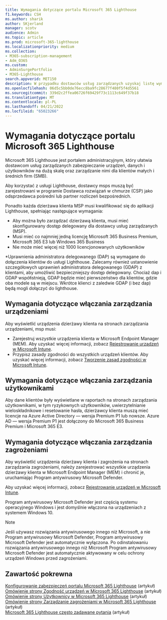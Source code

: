 ```yaml
---
title: Wymagania dotyczące portalu Microsoft 365 Lighthouse
f1.keywords: CSH
ms.author: sharik
author: SKjerland
manager: scotv
audience: Admin
ms.topic: article
ms.prod: microsoft-365-lighthouse
ms.localizationpriority: medium
ms.collection:
- M365-subscription-management
- Adm_O365
ms.custom:
- AdminSurgePortfolio
- M365-Lighthouse
search.appverid: MET150
description: W przypadku dostawców usług zarządzanych uzyskaj listę wymagań dotyczących używania Microsoft 365 Lighthouse.
ms.openlocfilehash: 06d5c5bb0de76ecc8ba9fc28677f480f5f4d5561
ms.sourcegitcommit: 339d2c2ffea06726f69429f73c1113c649f37b18
ms.translationtype: MT
ms.contentlocale: pl-PL
ms.lasthandoff: 04/21/2022
ms.locfileid: "65023266"
---
```

# <a name="requirements-for-microsoft-365-lighthouse"></a>Wymagania dotyczące portalu Microsoft 365 Lighthouse

Microsoft 365 Lighthouse jest portalem administracyjnym, który ułatwia dostawcom usług zarządzanych zabezpieczanie urządzeń, danych i użytkowników na dużą skalę oraz zarządzanie nimi dla klientów małych i średnich firm (SMB).

Aby korzystać z usługi Lighthouse, dostawcy msps muszą być zarejestrowani w programie Dostawca rozwiązań w chmurze (CSP) jako odsprzedawca pośredni lub partner rozliczeń bezpośrednich.

Ponadto każda dzierżawa klienta MSP musi kwalifikować się do aplikacji Lighthouse, spełniając następujące wymagania:

- Aby można było zarządzać dzierżawą klienta, musi mieć skonfigurowany dostęp delegowany dla dostawcy usług zarządzanych (MSP).
- Musi mieć co najmniej jedną licencję Microsoft 365 Business Premium, Microsoft 365 E3 lub Windows 365 Business
- Nie może mieć więcej niż 1000 licencjonowanych użytkowników

*Uprawnienia administratora delegowanego (DAP) są wymagane do dołączenia klientów do usługi Lighthouse. Zalecamy również ustanowienie szczegółowych uprawnień administratora delegowanego (GDAP) z klientami, aby umożliwić bezpieczniejszy dostęp delegowany. Chociaż dap i GDAP współistnieją, GDAP będzie mieć pierwszeństwo dla klientów, gdzie oba modele są w miejscu. Wkrótce klienci z zaledwie GDAP (i bez dap) będą mogli dołączyć do lighthouse.

## <a name="requirements-for-enabling-device-management"></a>Wymagania dotyczące włączania zarządzania urządzeniami

Aby wyświetlić urządzenia dzierżawy klienta na stronach zarządzania urządzeniami, msp musi:

- Zarejestruj wszystkie urządzenia klienta w Microsoft Endpoint Manager (MEM). Aby uzyskać więcej informacji, zobacz [Rejestrowanie urządzeń w Microsoft Intune](/mem/intune/enrollment/).
- Przypisz zasady zgodności do wszystkich urządzeń klientów. Aby uzyskać więcej informacji, zobacz [Tworzenie zasad zgodności w Microsoft Intune](/mem/intune/protect/create-compliance-policy).

## <a name="requirements-for-enabling-user-management"></a>Wymagania dotyczące włączania zarządzania użytkownikami

Aby dane klientów były wyświetlane w raportach na stronach zarządzania użytkownikami, w tym ryzykownych użytkowników, uwierzytelnianie wieloskładnikowe i resetowanie hasła, dzierżawcy klienta muszą mieć licencje na Azure Active Directory — wersja Premium P1 lub nowsze. Azure AD — wersja Premium P1 jest dołączony do Microsoft 365 Business Premium i Microsoft 365 E3.

## <a name="requirements-for-enabling-threat-management"></a>Wymagania dotyczące włączania zarządzania zagrożeniami

Aby wyświetlić urządzenia dzierżawy klienta i zagrożenia na stronach zarządzania zagrożeniami, należy zarejestrować wszystkie urządzenia dzierżawy klienta w Microsoft Endpoint Manager (MEM) i chronić je, uruchamiając Program antywirusowy Microsoft Defender.

Aby uzyskać więcej informacji, zobacz [Rejestrowanie urządzeń w Microsoft Intune](/mem/intune/enrollment/).

Program antywirusowy Microsoft Defender jest częścią systemu operacyjnego Windows i jest domyślnie włączona na urządzeniach z systemem Windows 10.

> [!NOTE]
> Jeśli używasz rozwiązania antywirusowego innego niż Microsoft, a nie Program antywirusowy Microsoft Defender, Program antywirusowy Microsoft Defender jest automatycznie wyłączona. Po odinstalowaniu rozwiązania antywirusowego innego niż Microsoft Program antywirusowy Microsoft Defender jest automatycznie aktywowany w celu ochrony urządzeń Windows przed zagrożeniami.

## <a name="related-content"></a>Zawartość pokrewna

[Konfigurowanie zabezpieczeń portalu Microsoft 365 Lighthouse](m365-lighthouse-configure-portal-security.md) (artykuł)\
[Omówienie strony Zgodność urządzeń w Microsoft 365 Lighthouse](m365-lighthouse-device-compliance-page-overview.md) (artykuł)\
[Omówienie strony Użytkownicy w Microsoft 365 Lighthouse](m365-lighthouse-users-page-overview.md) (artykuł)\
[Omówienie strony Zarządzanie zagrożeniami w Microsoft 365 Lighthouse](m365-lighthouse-threat-management-page-overview.md) (artykuł)\
[Microsoft 365 Lighthouse często zadawane pytania](m365-lighthouse-faq.yml) (artykuł)
